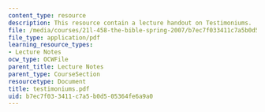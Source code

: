 ```yaml
---
content_type: resource
description: This resource contain a lecture handout on Testimoniums.
file: /media/courses/21l-458-the-bible-spring-2007/b7ec7f033411c7a5b0d505364fe6a9a0_testimoniums.pdf
file_type: application/pdf
learning_resource_types:
- Lecture Notes
ocw_type: OCWFile
parent_title: Lecture Notes
parent_type: CourseSection
resourcetype: Document
title: testimoniums.pdf
uid: b7ec7f03-3411-c7a5-b0d5-05364fe6a9a0
---
```

